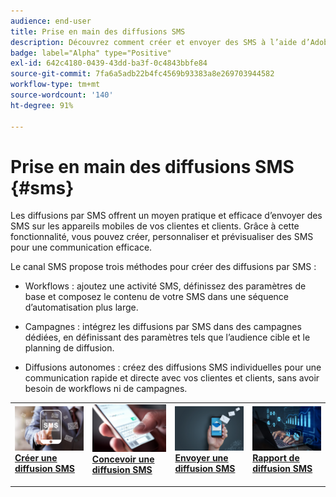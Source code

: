 ```yaml
---
audience: end-user
title: Prise en main des diffusions SMS
description: Découvrez comment créer et envoyer des SMS à l’aide d’Adobe Campaign Web.
badge: label="Alpha" type="Positive"
exl-id: 642c4180-0439-43dd-ba3f-0c4843bbfe84
source-git-commit: 7fa6a5adb22b4fc4569b93383a8e269703944582
workflow-type: tm+mt
source-wordcount: '140'
ht-degree: 91%

---
```


# Prise en main des diffusions SMS {#sms}

Les diffusions par SMS offrent un moyen pratique et efficace d’envoyer des SMS sur les appareils mobiles de vos clientes et clients. Grâce à cette fonctionnalité, vous pouvez créer, personnaliser et prévisualiser des SMS pour une communication efficace.

Le canal SMS propose trois méthodes pour créer des diffusions par SMS :

* Workflows : ajoutez une activité SMS, définissez des paramètres de base et composez le contenu de votre SMS dans une séquence d’automatisation plus large.

* Campagnes : intégrez les diffusions par SMS dans des campagnes dédiées, en définissant des paramètres tels que l’audience cible et le planning de diffusion.

* Diffusions autonomes : créez des diffusions SMS individuelles pour une communication rapide et directe avec vos clientes et clients, sans avoir besoin de workflows ni de campagnes.

<table style="table-layout:fixed"><tr style="border: 0;">
<td>
<a href="create-sms.md">
<img alt="prospect" src="assets/do-not-localize/create_sms.png">
</a>
<div><a href="create-sms.md"><strong>Créer une diffusion SMS</strong>
</div>
<p>
</td>
<td>
<a href="content-sms.md">
<img alt="Peu fréquent" src="assets/do-not-localize/design_sms.png">
</a>
<div>
<a href="content-sms.md"><strong>Concevoir une diffusion SMS<strong></strong></a>
</div>
<p></td>
<td>
<a href="send-sms.md">
<img alt="Validation" src="assets/do-not-localize/send_sms.png">
</a>
<div>
<a href="send-sms.md"><strong>Envoyer une diffusion SMS</strong></a>
</div>
<p>
</td>
<td>
<a href="send-sms.md">
<img alt="Validation" src="assets/do-not-localize/report_sms.jpeg">
</a>
<div>
<a href="send-sms.md"><strong>Rapport de diffusion SMS</strong></a>
</div>
<p>
</td>
</tr></table>
